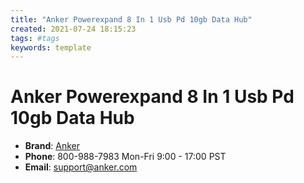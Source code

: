 ```yaml
---
title: "Anker Powerexpand 8 In 1 Usb Pd 10gb Data Hub"
created: 2021-07-24 18:15:23
tags: #tags
keywords: template
---
```


# Anker Powerexpand 8 In 1 Usb Pd 10gb Data Hub

- **Brand**: [Anker](https://anker.com)
- **Phone**: 800-988-7983 Mon-Fri 9:00 - 17:00 PST
- **Email**: <support@anker.com>
